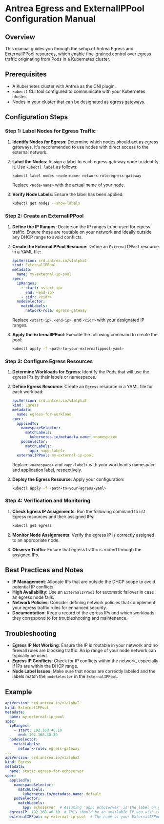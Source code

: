 # Antrea Egress and ExternalIPPool Configuration Manual

## Overview
This manual guides you through the setup of Antrea Egress and ExternalIPPool resources, which enable fine-grained control over egress traffic originating from Pods in a Kubernetes cluster.

## Prerequisites
- A Kubernetes cluster with Antrea as the CNI plugin.
- `kubectl` CLI tool configured to communicate with your Kubernetes cluster.
- Nodes in your cluster that can be designated as egress gateways.

## Configuration Steps

### Step 1: Label Nodes for Egress Traffic

1. **Identify Nodes for Egress**: Determine which nodes should act as egress gateways. It's recommended to use nodes with direct access to the external network.

2. **Label the Nodes**: Assign a label to each egress gateway node to identify it. Use `kubectl label` as follows:

    ```sh
    kubectl label nodes <node-name> network-role=egress-gateway
    ```
    
    Replace `<node-name>` with the actual name of your node.

3. **Verify Node Labels**: Ensure the label has been applied:

    ```sh
    kubectl get nodes --show-labels
    ```

### Step 2: Create an ExternalIPPool

1. **Define the IP Ranges**: Decide on the IP ranges to be used for egress traffic. Ensure these are routable on your network and ideally outside any DHCP range to avoid conflicts.

2. **Create the ExternalIPPool Resource**: Define an `ExternalIPPool` resource in a YAML file:

    ```yaml
    apiVersion: crd.antrea.io/v1alpha2
    kind: ExternalIPPool
    metadata:
      name: my-external-ip-pool
    spec:
      ipRanges:
        - start: <start-ip>
          end: <end-ip>
        - cidr: <cidr>
      nodeSelector:
        matchLabels:
          network-role: egress-gateway
    ```
    
    Replace `<start-ip>`, `<end-ip>`, and `<cidr>` with your designated IP ranges.

3. **Apply the ExternalIPPool**: Execute the following command to create the pool:

    ```sh
    kubectl apply -f <path-to-your-externalippool-yaml>
    ```

### Step 3: Configure Egress Resources

1. **Determine Workloads for Egress**: Identify the Pods that will use the egress IPs by their labels or namespaces.

2. **Define Egress Resource**: Create an `Egress` resource in a YAML file for each workload:

    ```yaml
    apiVersion: crd.antrea.io/v1alpha2
    kind: Egress
    metadata:
      name: egress-for-workload
    spec:
      appliedTo:
        namespaceSelector:
          matchLabels:
            kubernetes.io/metadata.name: <namespace>
        podSelector:
          matchLabels:
            app: <app-label>
      externalIPPool: my-external-ip-pool
    ```
    
    Replace `<namespace>` and `<app-label>` with your workload's namespace and application label, respectively.

3. **Deploy the Egress Resource**: Apply your configuration:

    ```sh
    kubectl apply -f <path-to-your-egress-yaml>
    ```

### Step 4: Verification and Monitoring

1. **Check Egress IP Assignments**: Run the following command to list Egress resources and their assigned IPs:

    ```sh
    kubectl get egress
    ```

2. **Monitor Node Assignments**: Verify the egress IP is correctly assigned to an appropriate node.

3. **Observe Traffic**: Ensure that egress traffic is routed through the assigned IPs.

## Best Practices and Notes
- **IP Management**: Allocate IPs that are outside the DHCP scope to avoid potential IP conflicts.
- **High Availability**: Use an `ExternalIPPool` for automatic failover in case an egress node fails.
- **Network Policies**: Consider defining network policies that complement your egress traffic rules for enhanced security.
- **Documentation**: Keep a record of the egress IPs and which workloads they correspond to for troubleshooting and maintenance.

## Troubleshooting
- **Egress IP Not Working**: Ensure the IP is routable in your network and no firewall rules are blocking traffic. An ip range of your node network can typically be used.
- **Egress IP Conflicts**: Check for IP conflicts within the network, especially if IPs are within the DHCP range.
- **Node Label Issues**: Make sure that nodes are correctly labeled and the labels match the `nodeSelector` in the `ExternalIPPool`.


## Example

```yaml
apiVersion: crd.antrea.io/v1alpha2
kind: ExternalIPPool
metadata:
  name: my-external-ip-pool
spec:
  ipRanges:
    - start: 192.168.40.10
      end: 192.168.40.30
  nodeSelector:
    matchLabels:
      network-role: egress-gateway
---
apiVersion: crd.antrea.io/v1alpha2
kind: Egress
metadata:
  name: static-egress-for-echoserver
spec:
  appliedTo:
    namespaceSelector:
      matchLabels:
        kubernetes.io/metadata.name: default
    podSelector:
      matchLabels:
        app: echoserver  # Assuming 'app: echoserver' is the label on your echoserver pods
  egressIP: 192.168.40.10  # This should be an available IP you wish to use for egress SNAT
  externalIPPool: my-external-ip-pool  # The name of your ExternalIPPool resource
```